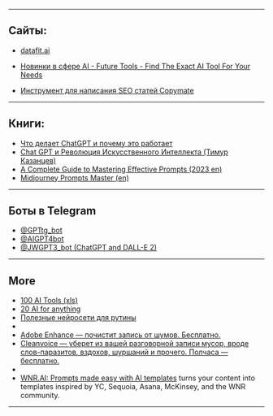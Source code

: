 
--- 
## Сайты:

- [datafit.ai](https://datafit.ai/)

- [Новинки в сфере AI - Future Tools - Find The Exact AI Tool For Your Needs](https://www.futuretools.io/)

- [Инструмент для написания SEO статей Copymate](https://copymate.app/)

---
## Книги:

- [Что делает ChatGPT и почему это работает](--media/--attachments/Что.делает.ChatGPT.и.почему.это.работает.pdf)
- [Chat GPT и Революция Искусственного Интеллекта (Тимур Казанцев)](--media/--attachments/ChatGPT.и.Революция.ИИ.pdf)
- [A Complete Guide to Mastering Effective Prompts (2023 en)](--media/--attachments/ChatGPT.Prompts.Mastering.pdf)
- [Midjourney Prompts Master (en)](--media/--attachments/Midjourney.Prompts.Master.Guide.pdf)

---
## Боты в Telegram

- [@GPTtg_bot](https://t.me/GPTtg_bot)
- [@AIGPT4bot](https://t.me/AIGPT4bot)
- [@JWGPT3_bot (ChatGPT and DALL-E 2)](https://t.me/JWGPT3_bot)

---
## More

- [100 AI Tools (xls)](--media/--attachments/100.AI.Tools.xlsx)
- [20 AI for anything](knowledge/20%20AI%20for%20anything.md)
- [Полезные нейросети для рутины](https://telegra.ph/Poleznye-nejroseti-dlya-rutiny-05-02)
-
- [Adobe Enhance  — почистит запись от шумов. Бесплатно.](https://podcast.adobe.com/enhance)
- [Cleanvoice  — уберет из вашей разговорной записи мусор, вроде слов-паразитов, вздохов, шуршаний и прочего. Полчаса — бесплатно.](https://tunebat.com/Vocal-Remover)
-
- [WNR.AI: Prompts made easy with AI templates](https://wnr.ai/)
	turns your content into templates inspired by YC, Sequoia, Asana, McKinsey, and the WNR community.


---
